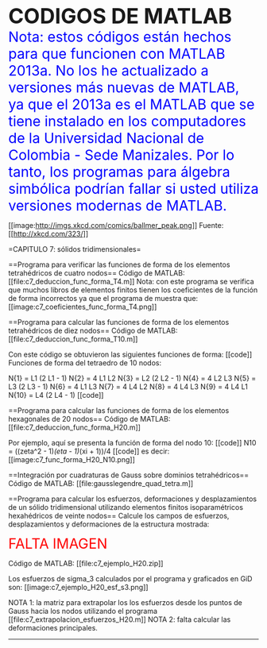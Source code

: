 **<span style="font-size: 300%">CODIGOS DE MATLAB</span>**
<span style="color: #0000ff;
font-size: 200%;">Nota: estos códigos están hechos para que funcionen con MATLAB 2013a. No los he actualizado a versiones más nuevas de MATLAB, ya que el 2013a es el MATLAB que se tiene instalado en los computadores de la Universidad Nacional de Colombia - Sede Manizales. Por lo tanto, los programas para álgebra simbólica podrían fallar si usted utiliza versiones modernas de MATLAB.</span>

[[image:http://imgs.xkcd.com/comics/ballmer_peak.png]]
Fuente: [[http://xkcd.com/323/]]

=CAPITULO 7: sólidos tridimensionales=

==Programa para verificar las funciones de forma de los elementos tetrahédricos de cuatro nodos==
Código de MATLAB: [[file:c7_deduccion_func_forma_T4.m]]
Nota: con este programa se verifica que muchos libros de elementos finitos tienen los coeficientes de la función de forma incorrectos ya que el programa de muestra que:
[[image:c7_coeficientes_func_forma_T4.png]]

==Programa para calcular las funciones de forma de los elementos tetrahédricos de diez nodos==
Código de MATLAB: [[file:c7_deduccion_func_forma_T10.m]]

Con este código se obtuvieron las siguientes funciones de forma:
[[code]]
Funciones de forma del tetraedro de 10 nodos:

N{1} =  L1 (2 L1 - 1)
N{2} =  4 L1 L2
N{3} =  L2 (2 L2 - 1)
N{4} =  4 L2 L3
N{5} =  L3 (2 L3 - 1)
N{6} =  4 L1 L3
N{7} =  4 L4 L2
N{8} =  4 L4 L3
N{9} =  4 L4 L1
N{10} =  L4 (2 L4 - 1)
[[code]]

==Programa para calcular las funciones de forma de los elementos hexagonales de 20 nodos==
Código de MATLAB: [[file:c7_deduccion_func_forma_H20.m]]

Por ejemplo, aquí se presenta la función de forma del nodo 10: 
[[code]]
N10 = ((zeta^2 - 1)*(eta - 1)*(xi + 1))/4
[[code]]
es decir:
[[image:c7_func_forma_H20_N10.png]]

==Integración por cuadraturas de Gauss sobre dominios tetrahédricos==
Código de MATLAB: [[file:gausslegendre_quad_tetra.m]]

==Programa para calcular los esfuerzos, deformaciones y desplazamientos de un sólido tridimensional utilizando elementos finitos isoparamétricos hexahédricos de veinte nodos==
Calcule los campos de esfuerzos, desplazamientos y deformaciones de la estructura mostrada:

<span style="font-size: 200%;
color: #ff0000;">FALTA IMAGEN</span>

Código de MATLAB: [[file:c7_ejemplo_H20.zip]] 

Los esfuerzos de sigma_3 calculados por el programa y graficados en GiD son: 
[[image:c7_ejemplo_H20_esf_s3.png]]

NOTA 1: la matriz para extrapolar los los esfuerzos desde los puntos de Gauss hacia los nodos utilizando el programa [[file:c7_extrapolacion_esfuerzos_H20.m]]
NOTA 2: falta calcular las deformaciones principales.

----

